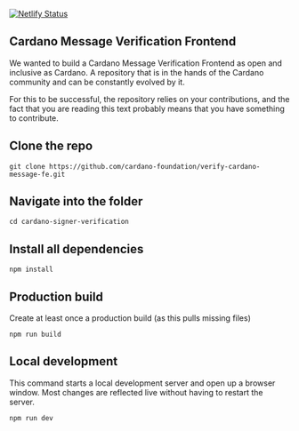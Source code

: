 [![Netlify Status](https://api.netlify.com/api/v1/badges/4b3f804b-0a0f-4bdc-90b5-bba8426b4338/deploy-status)](https://app.netlify.com/sites/astounding-bunny-03b761/deploys)


## Cardano Message Verification Frontend
We wanted to build a Cardano Message Verification Frontend as open and inclusive as Cardano. A repository that is in the hands of the Cardano community and can be constantly evolved by it.

For this to be successful, the repository relies on your contributions, and the fact that you are reading this text probably means that you have something to contribute.

## Clone the repo
```console
git clone https://github.com/cardano-foundation/verify-cardano-message-fe.git
```

## Navigate into the folder
```console
cd cardano-signer-verification
```

## Install all dependencies
```console
npm install
```

## Production build

Create at least once a production build (as this pulls missing files)
```console
npm run build
```

## Local development

This command starts a local development server and open up a browser window. Most changes are reflected live without having to restart the server.
```console
npm run dev
```
